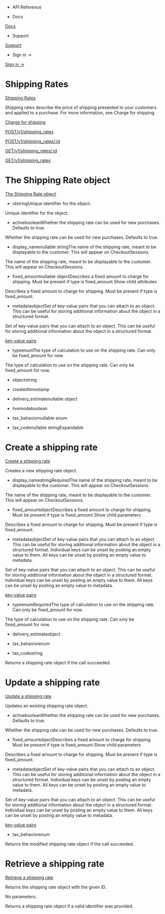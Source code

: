 - API Reference

- Docs

[Docs](/)

- Support

[Support](https://support.stripe.com)

- Sign in →

[Sign in →](https://dashboard.stripe.com/login)

# Shipping Rates

[Shipping Rates](/api/shipping_rates)

Shipping rates describe the price of shipping presented to your customers and applied to a purchase. For more information, see Charge for shipping.

[Charge for shipping](/payments/during-payment/charge-shipping)

[POST/v1/shipping_rates](/api/shipping_rates/create)

[POST/v1/shipping_rates/:id](/api/shipping_rates/update)

[GET/v1/shipping_rates/:id](/api/shipping_rates/retrieve)

[GET/v1/shipping_rates](/api/shipping_rates/list)

# The Shipping Rate object

[The Shipping Rate object](/api/shipping_rates/object)

- idstringUnique identifier for the object.

Unique identifier for the object.

- activebooleanWhether the shipping rate can be used for new purchases. Defaults to true.

Whether the shipping rate can be used for new purchases. Defaults to true.

- display_namenullable stringThe name of the shipping rate, meant to be displayable to the customer. This will appear on CheckoutSessions.

The name of the shipping rate, meant to be displayable to the customer. This will appear on CheckoutSessions.

- fixed_amountnullable objectDescribes a fixed amount to charge for shipping. Must be present if type is fixed_amount.Show child attributes

Describes a fixed amount to charge for shipping. Must be present if type is fixed_amount.

- metadataobjectSet of key-value pairs that you can attach to an object. This can be useful for storing additional information about the object in a structured format.

Set of key-value pairs that you can attach to an object. This can be useful for storing additional information about the object in a structured format.

[key-value pairs](/api/metadata)

- typeenumThe type of calculation to use on the shipping rate. Can only be fixed_amount for now.

The type of calculation to use on the shipping rate. Can only be fixed_amount for now.

- objectstring

- createdtimestamp

- delivery_estimatenullable object

- livemodeboolean

- tax_behaviornullable enum

- tax_codenullable stringExpandable

# Create a shipping rate

[Create a shipping rate](/api/shipping_rates/create)

Creates a new shipping rate object.

- display_namestringRequiredThe name of the shipping rate, meant to be displayable to the customer. This will appear on CheckoutSessions.

The name of the shipping rate, meant to be displayable to the customer. This will appear on CheckoutSessions.

- fixed_amountobjectDescribes a fixed amount to charge for shipping. Must be present if type is fixed_amount.Show child parameters

Describes a fixed amount to charge for shipping. Must be present if type is fixed_amount.

- metadataobjectSet of key-value pairs that you can attach to an object. This can be useful for storing additional information about the object in a structured format. Individual keys can be unset by posting an empty value to them. All keys can be unset by posting an empty value to metadata.

Set of key-value pairs that you can attach to an object. This can be useful for storing additional information about the object in a structured format. Individual keys can be unset by posting an empty value to them. All keys can be unset by posting an empty value to metadata.

[key-value pairs](/api/metadata)

- typeenumRequiredThe type of calculation to use on the shipping rate. Can only be fixed_amount for now.

The type of calculation to use on the shipping rate. Can only be fixed_amount for now.

- delivery_estimateobject

- tax_behaviorenum

- tax_codestring

Returns a shipping rate object if the call succeeded.

# Update a shipping rate

[Update a shipping rate](/api/shipping_rates/update)

Updates an existing shipping rate object.

- activebooleanWhether the shipping rate can be used for new purchases. Defaults to true.

Whether the shipping rate can be used for new purchases. Defaults to true.

- fixed_amountobjectDescribes a fixed amount to charge for shipping. Must be present if type is fixed_amount.Show child parameters

Describes a fixed amount to charge for shipping. Must be present if type is fixed_amount.

- metadataobjectSet of key-value pairs that you can attach to an object. This can be useful for storing additional information about the object in a structured format. Individual keys can be unset by posting an empty value to them. All keys can be unset by posting an empty value to metadata.

Set of key-value pairs that you can attach to an object. This can be useful for storing additional information about the object in a structured format. Individual keys can be unset by posting an empty value to them. All keys can be unset by posting an empty value to metadata.

[key-value pairs](/api/metadata)

- tax_behaviorenum

Returns the modified shipping rate object if the call succeeded.

# Retrieve a shipping rate

[Retrieve a shipping rate](/api/shipping_rates/retrieve)

Returns the shipping rate object with the given ID.

No parameters.

Returns a shipping rate object if a valid identifier was provided.
